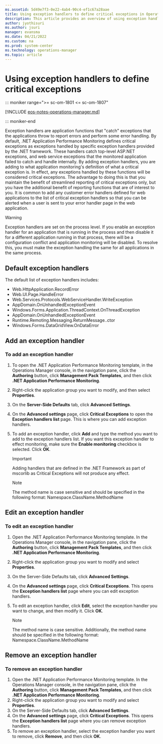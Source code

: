 ```yaml
---
ms.assetid: 5d49e7f3-0e22-4ab4-90c4-ef1c67a28aae
title: Using exception handlers to define critical exceptions in Operations Manager management pack
description: This article provides an overview of using exception handlers to define critical exceptions
author: jyothisuri
ms.author: jsuri
manager: evansma
ms.date: 04/21/2022
ms.custom: na
ms.prod: system-center
ms.technology: operations-manager
ms.topic: article
---
```


# Using exception handlers to define critical exceptions

::: moniker range=">= sc-om-1801 <= sc-om-1807"

[!INCLUDE [eos-notes-operations-manager.md](../includes/eos-notes-operations-manager.md)]

::: moniker-end

Exception handlers are application functions that "catch" exceptions that the applications throw to report errors and perform some error handling. By default, .NET Application Performance Monitoring defines critical exceptions as exceptions handled by specific exception handlers provided by the .NET framework. These handlers catch top-level ASP.NET exceptions, and web service exceptions that the monitored application failed to catch and handle internally. By adding exception handlers, you are adding to what application monitoring's definition of what a critical exception is. In effect, any exceptions handled by these functions will be considered critical exceptions. The advantage to doing this is that you maintain the benefit of streamlined reporting of critical exceptions only, but you have the additional benefit of reporting functions that are of interest to you. It is common to add any customer error handlers defined for web applications to the list of critical exception handlers so that you can be alerted when a user is sent to your error handler page in the web application.

> [!Warning]
> Exception handlers are set on the process level. If you enable an exception handler for an application that is running in the process and then disable it for a different application running in that process, there will be a configuration conflict and application monitoring will be disabled. To resolve this, you must make the exception handling the same for all applications in the same process.

## Default exception handlers

The default list of exception handlers includes:

- Web.HttpApplication.RecordError
- Web.UI.Page.HandleError
- Web.Services.Protocols.WebServiceHandler.WriteException
- AppDomain.OnUnhandledExceptionEvent
- Windows.Forms.Application.ThreadContext.OnThreadException
- AppDomain.OnUnhandledExceptionEvent
- Runtime.Remoting.Messaging.ReturnMessage..ctor
- Windows.Forms.DataGridView.OnDataError

## Add an exception handler

### To add an exception handler

1. To open the .NET Application Performance Monitoring template, in the Operations Manager console, in the navigation pane, click the  **Authoring**  button, click  **Management Pack Templates**, and then click  **.NET Application Performance Monitoring**.
2. Right-click the application group you want to modify, and then select  **Properties**.
3. On the  **Server-Side Defaults**  tab, click  **Advanced Settings**.
4. On the  **Advanced settings**  page, click  **Critical Exceptions**  to open the  **Exception handlers list**  page. This is where you can add exception handlers.
5. To add an exception handler, click  **Add**  and type the method you want to add to the exception handlers list. If you want this exception handler to effect monitoring, make sure the  **Enable monitoring**  checkbox is selected. Click  **OK**.

    > [!Important]
    > Adding handlers that are defined in the .NET Framework as part of mscorlib as Critical Exceptions will not produce any effect.

    > [!NOTE]
    > The method name is case sensitive and should be specified in the following format: Namespace.ClassName.MethodName

## Edit an exception handler

### To edit an exception handler

1. Open the .NET Application Performance Monitoring template. In the Operations Manager console, in the navigation pane, click the  **Authoring**  button, click  **Management Pack Templates**, and then click  **.NET Application Performance Monitoring**.
2. Right-click the application group you want to modify and select  **Properties**.
3. On the Server-Side Defaults tab, click  **Advanced Settings**.
4. On the  **Advanced settings**  page, click  **Critical Exceptions**. This opens the  **Exception handlers list**  page where you can edit exception handlers.
5. To edit an exception handler, click  **Edit**, select the exception handler you want to change, and then modify it. Click  **OK**.

   > [!NOTE]
   > The method name is case sensitive. Additionally, the method name should be specified in the following format: Namespace.ClassName.MethodName

## Remove an exception handler

### To remove an exception handler

1. Open the .NET Application Performance Monitoring template. In the Operations Manager console, in the navigation pane, click the  **Authoring**  button, click  **Management Pack Templates**, and then click  **.NET Application Performance Monitoring**.
2. Right-click the application group you want to modify and select  **Properties**.
3. On the Server-Side Defaults tab, click  **Advanced Settings**.
4. On the  **Advanced settings**  page, click  **Critical Exceptions**. This opens the  **Exception handlers list**  page where you can remove exception handlers.
5. To remove an exception handler, select the exception handler you want to remove, click  **Remove**, and then click  **OK**.
